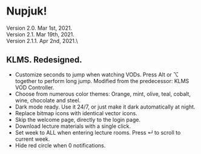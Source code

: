 # Nupjuk!
Version 2.0. Mar 1st, 2021.\
Version 2.1. Mar 19th, 2021.\
Version 2.1.1. Apr 2nd, 2021.\
## KLMS. Redesigned.

- Customize seconds to jump when watching VODs. Press Alt or ⌥ together to perform long jump. Modified from the predecessor: KLMS VOD Controller.
- Choose from numerous color themes: Orange, mint, olive, teal, cobalt, wine, chocolate and steel. 
- Dark mode ready.  Use it 24/7, or just make it dark automatically at night.
- Replace bitmap icons with identical vector icons.
- Skip the welcome page, directly to the login page.
- Download lecture materials with a single click.
- Set week to ALL when entering lecture rooms. Press ↵ to scroll to current week.
- Hide red circle when 0 notifications.